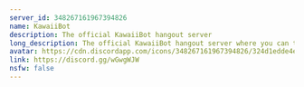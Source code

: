 ```yaml
---
server_id: 348267161967394826
name: KawaiiBot
description: The official KawaiiBot hangout server
long_description: The official KawaiiBot hangout server where you can talk with other people can have some fun around.
avatar: https://cdn.discordapp.com/icons/348267161967394826/324d1edde4ea045854834a0209d03b4c.png
link: https://discord.gg/wGwgWJW
nsfw: false
---
```

